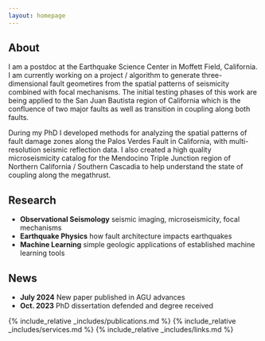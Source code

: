 ```yaml
---
layout: homepage
---
```


## About

I am a postdoc at the Earthquake Science Center in Moffett Field, California. I am currently working on a project / algorithm to generate three-dimensional fault geometires from the spatial patterns of seismicity combined with focal mechanisms. The initial testing phases of this work are being applied to the San Juan Bautista region of California which is the confluence of two major faults as well as transition in coupling along both faults.    

During my PhD I developed methods for analyzing the spatial patterns of fault damage zones along the Palos Verdes Fault in California, with multi-resolution seismic reflection data. I also created a high quality microseismicity catalog for the Mendocino Triple Junction region of Northern California / Southern Cascadia to help understand the state of coupling along the megathrust.

## Research

- **Observational Seismology** seismic imaging, microseismicity, focal mechanisms
- **Earthquake Physics** how fault architecture impacts earthquakes
- **Machine Learning** simple geologic applications of established machine learning tools

## News

- **July 2024** New paper published in AGU advances
- **Oct. 2023** PhD dissertation defended and degree received

{% include_relative _includes/publications.md %}
{% include_relative _includes/services.md %}
{% include_relative _includes/links.md %}
